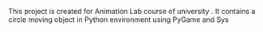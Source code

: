This project is created for Animation Lab course of university .
It contains a circle moving object in Python environment using PyGame and Sys 

